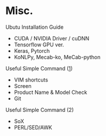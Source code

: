 # Misc.

Ubutu Installation Guide 
   - CUDA / NVIDIA Driver / cuDNN
   - Tensorflow GPU ver.
   - Keras, Pytorch 
   - KoNLPy, Mecab-ko, MeCab-python
   
Useful Simple Command ([1](SimpleCmd1.md))
  - VIM shortcuts
  - Screen
  - Product Name & Model Check
  - Git
  
Useful Simple Command (2)
  - SoX
  - PERL/SED/AWK
